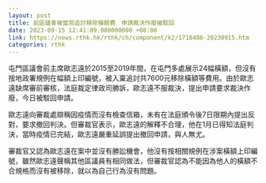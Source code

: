 ```yaml
---
layout: post
title: 前區議會被當局追討移除橫額費　申請裁決作廢被駁回
date: 2023-09-15 12:41:09.000000000 +08:00
link: https://news.rthk.hk/rthk/ch/component/k2/1718480-20230915.htm
categories: rthk
---
```


屯門區議會前主席歐志遠於2015至2019年間，在屯門多處展示24幅橫額，但沒有按地政署規例在幅額上印編號，被入稟追討共7600元移除橫額等費用。由於歐志遠缺席審前審核，法庭裁定律政司勝訴，歐志遠不服裁決，提出申請要求裁決作廢，今日被駁回申請。

歐志遠向審裁處辯稱因疫情而沒有檢查信箱，未有在法庭頒令後7日限期內提出反對，要求撤回判決。但審裁官表示，歐志遠的解釋不合理，他在1月已得知法庭判決，當時疫情已完結，歐志遠嚴重延誤提出撤回申請，與人無尤。

審裁官又認為歐志遠在案中並沒有勝訟機會，他沒有按相關規例在涉案橫額上印編號，雖然歐志遠聲稱其他區議員有相同做法，但審裁官認為不能因為他人的橫額不合規格而沒有被移除，就以為自己行為沒有問題。

